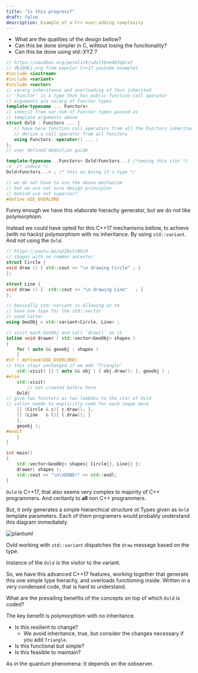 ```yaml
---
title: "Is this progress?"
draft: false
description: Example of a C++ ever-adding complexity
---
```


- What are the qualities of the design bellow?
- Can this be done simpler in C, wihtout losing the functionality?
- Can this be done using std::XYZ ?

```cpp
// https://wandbox.org/permlink/udzltQne483qGrat
// dbj@dbj.org from popular C++17 youtube examples
#include <iostream>
#include <variant>
#include <vector>
// vararg inheritance and overloading of thus inherited
// 'Functor' is a type that has public function call operator
// arguments are vararg of Functor types
template<typename ... Functors>
// inherit from var num of Functor types passed as 
// template arguments above
struct Ovld : Functors ... {
   // have here function call operators from all the Functors inherited
   // derive a call operator from all functors
   using Functors::operator() ... ;
};
// user defined deduction guide

template<typename...Functors> Ovld(Functors...) /*seeing this ctor */
->  /* induce */
Ovld<Functors...> ; /* this as being it's type */

// we do not have to use the above mechanism
// but we are not sure design principles 
// behind are not superior?
#define USE_OVERLORD
```
Funny enough we have this elaborate hierachy generator, but we do not like polymorphism. 

Instead we could have opted for this C++17 mechanisms bellow, to achieve (with no hacks) polymorphism with no inheritance. By using `std::variant`. And not using the `Ovld`.

```cpp        
// https://youtu.be/e2ZQyYr0Oi0
// shapes with no common ancestor
struct Circle {
void draw () { std::cout << "\n drawing Circle" ; }
};

struct Line {
void draw () {  std::cout << "\n drawing Line"   ; }
};

// basically std::variant is allowing us to 
// have one type for the std::vector
// used latter
using GeoObj = std::variant<Circle, Line> ;

// visit each GeoObj and call `draw()` on it
inline void drawer ( std::vector<GeoObj> shapes )
{
    for ( auto && geoobj : shapes )
    {
#if ! defined(USE_OVERLORD)   
// this stays unchanged if we add 'Triangle' 
    std::visit( [] ( auto && obj ) { obj.draw(); }, geoobj ) ;
#else       
    std::visit(
        // not created before here
    Ovld{
// give two functors as two lambdas to the ctor of Ovld
// caller needs to explicitly code for each shape here
    [] (Circle & c){ c.draw(); },
    [] (Line   & l){ l.draw(); }
    }, 
    geoobj );
#endif
    }
}

int main()
{
    std::vector<GeoObj> shapes{ Circle{}, Line{} };
    drawer( shapes );
    std::cout << "\n\nDONE!" << std::endl;
}
```        
`Ovld` is C++17, that also seems very complex to majority of C++ programmers. And certianly to **all** non C++ programmers.

But, it only generates a simple hierarchical structure ot Types given as `Ovld` template parameters. Each of them programers would probably understand this diagram immediately.

![plantuml](https://www.plantuml.com/plantuml/img/RO-z2W8n3CVtF4L6HGvkS2eE1peAFaDeAYtK7hJnYgZlRi_s5CGnl_z7aY49HRbUF80uyGPFasUqpaJIzePipYuOnkp4ujv5NHmK68-50YHDPTxsVT5PB01eJodLZZiWRgRHSSifnP7oQlt1SuTIXmgVIxOj-QPvCLHzJlrJuRrqz-XupA5hDJ-mNZsOmENX5m00)

Ovld working with `std::variant` dispatches the `draw` message based on the type. 

Instance of the `Ovld` is the visitor to the variant.

So, we have this advanced C++17 features, working together that generate this one simple type hierachy, and overloads functioning inside. Written in a very condensed code, that is hard to understand.

What are the prevailing benefits of the concepts on top of which `Ovld` is coded?

The key benefit is polymorphism with no inheritance.

- Is this resilient to change?
    - We avoid inheritance, true, but consider the changes necessary if you add `Triangle`.
- Is this functional but simple?
- Is this feasible to maintain?

As in the quantum phenomena: It depends on the oobserver.
